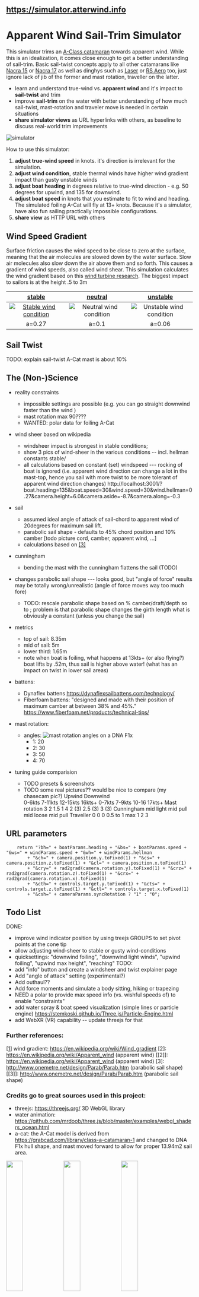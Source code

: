 ## https://simulator.atterwind.info
# Apparent Wind Sail-Trim Simulator 
This simulator trims an [A-Class catamaran](https://www.a-cat.org/) towards apparent wind. While this is an idealization, it comes close enough to get a better understanding of sail-trim. Basic sail-twist concepts apply to all other catamarans like [Nacra 15](https://nacrasailing.com/our-boats/daggerboard-boats/nacra-15/) or [Nacra 17](https://nacra17.org/) as well as dinghys such as [Laser](http://www.laserinternational.org/) or [RS Aero](https://en.wikipedia.org/wiki/RS_Aero) too, just ignore lack of jib of the former and mast rotation, traveller on the latter. 
* learn and understand true-wind vs. __apparent wind__ and it's impact to __sail-twist__ and trim
* improve __sail-trim__ on the water with better understanding of how much sail-twist, mast-rotation and traveler move is needed in certain situations
* __share simulator views__ as URL hyperlinks with others, as baseline to discuss real-world trim improvements

![simulator](screenshots/simulator.jpg "simulator.atterwind.info")

How to use this simulator:
1. __adjust true-wind speed__ in knots. it's direction is irrelevant for the simulation.
1. __adjust wind condition__, stable thermal winds have higher wind gradient impact than gusty unstable winds
1. __adjust boat heading__ in degrees relative to true-wind direction - e.g. 50 degrees for upwind, and 135 for downwind. 
1. __adjust boat speed__ in knots that you estimate to fit to wind and heading. The simulated foiling A-Cat will fly at 13+ knots. Because it's a simulator, have also fun sailing practically impossible configurations.
1. __share view__ as HTTP URL with others

## Wind Speed Gradient 
Surface friction causes the wind speed to be close to zero at the surface, meaning that the air molecules are slowed down by the water surface. Slow air molecules also slow down the air above them and so forth. This causes a gradient of wind speeds, also called wind shear. This simulation calculates the wind gradient based on this [wind turbine research][1].
 The biggest impact to sailors is at the height .5 to 3m

[stable]: https://simulator.atterwind.info/?bh=103&bs=0&ws=25&wh=0.27&ch=5.5&cs=-21.7&cl=10.2&cry=13.7&crz=179.4&crx=-177.6&cth=4.5&cts=2.8&ctl=4.3&csh=0 (view in simulator)

[neutral]: https://simulator.atterwind.info/?bh=103&bs=0&ws=25&wh=0.1&ch=5.5&cs=-21.7&cl=10.2&cry=13.7&crz=179.4&crx=-177.6&cth=4.5&cts=2.8&ctl=4.3&csh=0 (view in simulator)

[unstable]: https://simulator.atterwind.info/?bh=103&bs=0&ws=25&wh=0.06&ch=5.5&cs=-21.7&cl=10.2&cry=13.7&crz=179.4&crx=-177.6&cth=4.5&cts=2.8&ctl=4.3&csh=0 (view in simulator)

| [stable][stable] | [neutral][neutral] | [unstable][unstable] |
|:---:|:---:|:---:|
| [![Stable wind condition](screenshots/windSheer25ktsStable.jpg)][stable] | ![Neutral wind condition](screenshots/windSheer25ktsNeutral.jpg) | ![Unstable wind condition](screenshots/windSheer25ktsUnstable.jpg) |
|a=0.27|a=0.1|a=0.06|


## Sail Twist
TODO: explain sail-twist
A-Cat mast is about 10%

## The (Non-)Science 

* reality constraints
    * impossible settings are possible (e.g. you can go straight downwind faster than the wind )
    * mast rotation max 90????
    * WANTED: polar data for foiling A-Cat
* wind sheer based on wikipedia
    * windsheer impact is strongest in stable conditions; 
    * show 3 pics of wind-sheer in the various conditions -- incl. hellman constants stable/ 
    * all calculations based on constant (set) windspeed --- rocking of boat is ignored (i.e. apparent wind direction can change a lot in the mast-top, hence you sail with more twist to be more tolerant of apparent wind direction changes)
    http://localhost:3001/?boat.heading=135&boat.speed=30&wind.speed=30&wind.hellman=0.27&camera.height=6.0&camera.aside=-8.7&camera.along=-0.3

* sail
    * assumed ideal angle of attack of sail-chord to apparent wind of 20degrees for maximum sail lift.
    * parabolic sail shape - defaults to 45% chord position and 10% camber [todo picture cord, camber, apparent wind, ...]
    * calculations based on [[3]](http://www.onemetre.net/design/Parab/Parab.htm)

* cunningham
    * bending the mast with the cunningham flattens the sail (TODO)
 * changes parabolic sail shape --- looks good, but "angle of force" results may be totally wrong/unrealistic (angle of force moves way too much fore)
    * TODO: rescale parabolic shape based on % camber/draft/depth so to ; problem is that parabolic shape changes  the girth length what is obviously a constant (unless you change the sail)
    
* metrics
    * top of sail: 8.35m
    * mid of sail: 5m
    * lower third: 1.65m
    * note when boat is foiling, what happens at 13kts+ (or also flying?) boat lifts by .52m, thus sail is higher above water! (what has an impact on twist in lower sail areas) 

* battens:
    * Dynaflex battens https://dynaflexsailbattens.com/technology/ 
    * Fiberfoam battens: "designed and made with their position of maximum camber at between 38% and 45%." https://www.fiberfoam.net/products/technical-tips/ 

* mast rotation:
    * angles: ![mast rotation angles on a DNA F1x](mastrotationanglesdnaf1x.jpg)
        * 1: 20 
        * 2: 30
        * 3: 50
        * 4: 70

* tuning guide comparision 
    * TODO presets & screenshots
    * TODO some real pictures?? would be nice to compare (my chasecam pic?)
	Upwind				Downwind			
	0-6kts	7-11kts	12-15kts	16kts+	0-7kts	7-9kts	10-16	17kts+
Mast rotation	3	2	1.5	1	4	2 (3)	2.5 (3)	3 (3)
Cunningham	mid	light	mid	pull	mid	loose	mid	pull
Traveller	0	0	0	0.5 to 1	max	1	2	3

## URL parameters

        return "?bh=" + boatParams.heading + "&bs=" + boatParams.speed + "&ws=" + windParams.speed + "&wh=" + windParams.hellman
            + "&ch=" + camera.position.y.toFixed(1) + "&cs=" + camera.position.z.toFixed(1) + "&cl=" + camera.position.x.toFixed(1)
            + "&cry=" + rad2grad(camera.rotation.y).toFixed(1) + "&crz=" + rad2grad(camera.rotation.z).toFixed(1) + "&crx=" + rad2grad(camera.rotation.x).toFixed(1)
            + "&cth=" + controls.target.y.toFixed(1) + "&cts=" + controls.target.z.toFixed(1) + "&ctl=" + controls.target.x.toFixed(1)
            + "&csh=" + cameraParams.syncRotation ? "1" : "0";

## Todo List
DONE:
* improve wind indicator position by using treejs GROUPS to set pivot points at the cone tip
* allow adjusting wind-sheer to stable or gusty wind-conditions
* quicksettings: "downwind foiling", "downwind light winds", "upwind foiling", "upwind max height", "reaching"
TODO:
* add "info" button and create a windsheer and twist explainer page
* Add  "angle of attack" setting (experimental?)
* Add outhaul??
* Add force moments and simulate a body sitting, hiking or trapezing 
* NEED a polar to provide max speed info (vs. wishful speeds of) to enable "constraints" 
* add water spray & boat speed visualization (simple lines or particle engine)
https://stemkoski.github.io/Three.js/Particle-Engine.html 
* add WebXR (VR) capability -- update threejs for that

### Further references:
[1]: https://en.wikipedia.org/wiki/Wind_gradient (wind speed gradient)
[[1]] wind gradient: https://en.wikipedia.org/wiki/Wind_gradient
[2]: https://en.wikipedia.org/wiki/Apparent_wind (apparent wind)
[[2]]: https://en.wikipedia.org/wiki/Apparent_wind (apparent wind)
[3]: http://www.onemetre.net/design/Parab/Parab.htm (parabolic sail shape)
[[3]]: http://www.onemetre.net/design/Parab/Parab.htm (parabolic sail shape)

### Credits go to great sources used in this project:
* threejs: https://threejs.org/ 3D WebGL library
* water animation: https://github.com/mrdoob/three.js/blob/master/examples/webgl_shaders_ocean.html 
* a-cat: the A-Cat model is derived from https://grabcad.com/library/class-a-catamaran-1 and changed to DNA F1x hull shape, and mast moved forward to allow for proper 13.94m2 sail area.


<img src="simulator-screenshot-1.jpg" width="30%">
<img src="simulator-screenshot-1.jpg" width="30%">
<img src="simulator-screenshot-1.jpg" width="30%">
